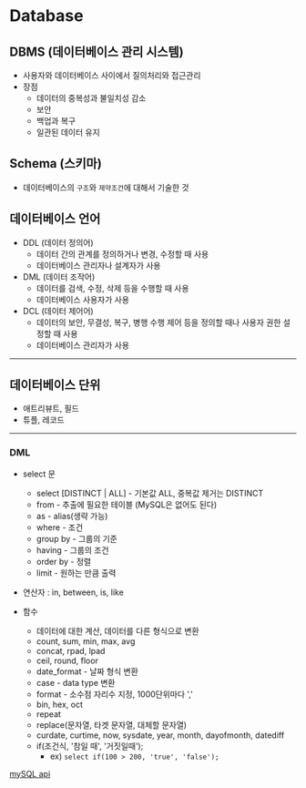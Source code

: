 # Database

## DBMS (데이터베이스 관리 시스템)
* 사용자와 데이터베이스 사이에서 질의처리와 접근관리
* 장점
    * 데이터의 중복성과 불일치성 감소
    * 보안
    * 백업과 복구
    * 일관된 데이터 유지

## Schema (스키마)
* 데이터베이스의 `구조`와 `제약조건`에 대해서 기술한 것

## 데이터베이스 언어
* DDL (데이터 정의어)
    * 데이터 간의 관계를 정의하거나 변경, 수정할 때 사용
    * 데이터베이스 관리자나 설계자가 사용
* DML (데이터 조작어)
    * 데이터를 검색, 수정, 삭제 등을 수행할 때 사용
    * 데이터베이스 사용자가 사용
* DCL (데이터 제어어)
    * 데이터의 보안, 무결성, 복구, 병행 수행 제어 등을 정의할 때나 사용자 권한 설정할 때 사용
    * 데이터베이스 관리자가 사용

---
## 데이터베이스 단위
* 애트리뷰트, 필드
* 튜플, 레코드

---

### DML
* select 문
    * select [DISTINCT | ALL] - 기본값 ALL, 중복값 제거는 DISTINCT
    * from - 추출에 필요한 테이블 (MySQL은 없어도 된다)
    * as - alias(생략 가능)
    * where - 조건
    * group by - 그룹의 기준
    * having - 그룹의 조건
    * order by - 정렬
    * limit - 원하는 만큼 출력

* 연산자 : in, between, is, like

* 함수
    * 데이터에 대한 계산, 데이터를 다른 형식으로 변환
    * count, sum, min, max, avg
    * concat, rpad, lpad
    * ceil, round, floor
    * date_format - 날짜 형식 변환
    * case - data type 변환
    * format - 소수점 자리수 지정, 1000단위마다 ','
    * bin, hex, oct
    * repeat
    * replace(문자열, 타겟 문자열, 대체할 문자열)
    * curdate, curtime, now, sysdate, year, month, dayofmonth, datediff
    * if(조건식, '참일 때', '거짓일때');
        * ex) `select if(100 > 200, 'true', 'false');`
    

[mySQL api](https://dev.mysql.com/doc/refman/8.0/en/)

